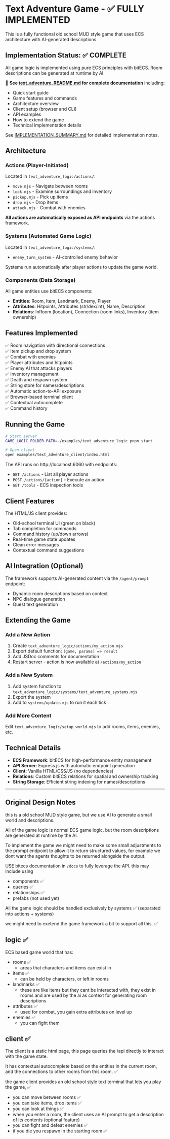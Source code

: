 # Text Adventure Game - ✅ FULLY IMPLEMENTED

This is a fully functional old school MUD style game that uses ECS architecture with AI-generated descriptions.

## Implementation Status: ✅ COMPLETE

All game logic is implemented using pure ECS principles with bitECS. Room descriptions can be generated at runtime by AI.

📖 **See [text_adventure_README.md](./text_adventure_README.md) for complete documentation** including:
- Quick start guide
- Game features and commands
- Architecture overview
- Client setup (browser and CLI)
- API examples
- How to extend the game
- Technical implementation details

See [IMPLEMENTATION_SUMMARY.md](./IMPLEMENTATION_SUMMARY.md) for detailed implementation notes.

## Architecture

### Actions (Player-Initiated)
Located in `text_adventure_logic/actions/`:
- `move.mjs` - Navigate between rooms
- `look.mjs` - Examine surroundings and inventory
- `pickup.mjs` - Pick up items
- `drop.mjs` - Drop items
- `attack.mjs` - Combat with enemies

**All actions are automatically exposed as API endpoints** via the actions framework.

### Systems (Automated Game Logic)
Located in `text_adventure_logic/systems/`:
- `enemy_turn_system` - AI-controlled enemy behavior

Systems run automatically after player actions to update the game world.

### Components (Data Storage)
All game entities use bitECS components:
- **Entities**: Room, Item, Landmark, Enemy, Player
- **Attributes**: Hitpoints, Attributes (str/dex/int), Name, Description
- **Relations**: InRoom (location), Connection (room links), Inventory (item ownership)

## Features Implemented

✅ Room navigation with directional connections  
✅ Item pickup and drop system  
✅ Combat with enemies  
✅ Player attributes and hitpoints  
✅ Enemy AI that attacks players  
✅ Inventory management  
✅ Death and respawn system  
✅ String store for names/descriptions  
✅ Automatic action-to-API exposure  
✅ Browser-based terminal client  
✅ Contextual autocomplete  
✅ Command history  

## Running the Game

```bash
# Start server
GAME_LOGIC_FOLDER_PATH=./examples/text_adventure_logic pnpm start

# Open client
open examples/text_adventure_client/index.html
```

The API runs on http://localhost:6060 with endpoints:
- `GET /actions` - List all player actions
- `POST /actions/{action}` - Execute an action
- `GET /tools` - ECS inspection tools

## Client Features

The HTML/JS client provides:
- Old-school terminal UI (green on black)
- Tab completion for commands
- Command history (up/down arrows)
- Real-time game state updates
- Clean error messages
- Contextual command suggestions

## AI Integration (Optional)

The framework supports AI-generated content via the `/agent/prompt` endpoint:
- Dynamic room descriptions based on context
- NPC dialogue generation
- Quest text generation

## Extending the Game

### Add a New Action
1. Create `text_adventure_logic/actions/my_action.mjs`
2. Export default function: `(game, params) => result`
3. Add JSDoc comments for documentation
4. Restart server - action is now available at `/actions/my_action`

### Add a New System
1. Add system function to `text_adventure_logic/systems/text_adventure_systems.mjs`
2. Export the system
3. Add to `systems/update.mjs` to run it each tick

### Add More Content
Edit `text_adventure_logic/setup_world.mjs` to add rooms, items, enemies, etc.

## Technical Details

- **ECS Framework**: bitECS for high-performance entity management
- **API Server**: Express.js with automatic endpoint generation
- **Client**: Vanilla HTML/CSS/JS (no dependencies)
- **Relations**: Custom bitECS relations for spatial and ownership tracking
- **String Storage**: Efficient string indexing for names/descriptions

---

## Original Design Notes

this is a old school MUD style game, but we use AI to generate a small world and descriptions.

All of the game logic is normal ECS game logic. but the room descriptions are generated at runtime by the AI.

To implement the game we might need to make some small adjustments to the prompt endpoint to allow it to return structured values, for example we dont want the agents thoughts to be returned alongside the output.

USE bitecs documentation in `/docs` to fully leverage the API. this may include using
- components ✅
- queries ✅
- relationships ✅
- prefabs (not used yet)

All the game logic should be handled exclusively by systems ✅ (separated into actions + systems)

we might need to exetend the game framework a bit to support all this. ✅

## logic ✅
ECS based game world that has:
- rooms ✅
    - areas that characters and items can exist in
- items ✅
    - can be held by characters, or left in rooms
- landmarks ✅
    - these are like items but they cant be interacted with, they exist in rooms and are used by the ai as context for generating room descriptions
- attributes ✅
    - used for combat, you gain extra attributes on level up
- enemies ✅
    - you can fight them

## client ✅
The client is a static html page, this page queries the /api directly to interact with the game state.

It has contextual autocomplete based on the entities in the current room, and the connections to other rooms from this room. ✅

the game client provides an old school style text terminal that lets you play the game, ✅
- you can move between rooms ✅
- you can take items, drop items ✅
- you can look at things ✅
- when you enter a room, the client uses an AI prompt to get a description of its contents (optional feature)
- you can fight and defeat enemies ✅
- if you die you respawn in the starting room ✅